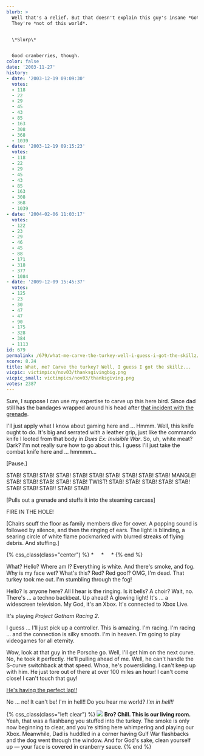 ```yaml
---
blurb: >
  Well that's a relief. But that doesn't explain this guy's insane *Gotham* skills.
  They're *not of this world*.


  \*Slurp\*


  Good cranberries, though.
color: false
date: '2003-11-27'
history:
- date: '2003-12-19 09:09:30'
  votes:
  - 118
  - 22
  - 29
  - 45
  - 43
  - 85
  - 163
  - 308
  - 368
  - 1039
- date: '2003-12-19 09:15:23'
  votes:
  - 118
  - 22
  - 29
  - 45
  - 43
  - 85
  - 163
  - 308
  - 368
  - 1039
- date: '2004-02-06 11:03:17'
  votes:
  - 122
  - 23
  - 29
  - 46
  - 45
  - 88
  - 171
  - 318
  - 377
  - 1084
- date: '2009-12-09 15:45:37'
  votes:
  - 125
  - 23
  - 30
  - 47
  - 47
  - 90
  - 175
  - 328
  - 384
  - 1113
id: 679
permalink: /679/what-me-carve-the-turkey-well-i-guess-i-got-the-skillz/
score: 8.24
title: What, me? Carve the turkey? Well, I guess I got the skillz...
vicpic: victimpics/nov03/thanksgivingbig.png
vicpic_small: victimpics/nov03/thanksgiving.png
votes: 2387
---
```


Sure, I suppose I can use my expertise to carve up this here bird. Since
dad still has the bandages wrapped around his head after [that incident
with the grenade](@/victim/670.md).

I'll just apply what I know about gaming here and ... Hmmm. Well, this
knife ought to do. It's big and serrated with a leather grip, just like
the commando knife I looted from that body in *Dues Ex: Invisible War*.
So, uh, white meat? Dark? I'm not really sure how to go about this. I
guess I'll just take the combat knife here and ... hmmmm...

\[Pause.\]

STAB! STAB! STAB! STAB! STAB! STAB! STAB! STAB! STAB! STAB! MANGLE!
STAB! STAB! STAB! STAB! STAB! TWIST! STAB! STAB! STAB! STAB! STAB! STAB!
STAB! STAB!! STAB! STAB!

\[Pulls out a grenade and stuffs it into the steaming carcass\]

FIRE IN THE HOLE!

\[Chairs scuff the floor as family members dive for cover. A popping
sound is followed by silence, and then the ringing of ears. The light is
blinding, a searing circle of white flame pockmarked with blurred
streaks of flying debris. And stuffing.\]

{% css_class(class="center") %}
\* &nbsp; &nbsp; \* &nbsp; &nbsp; \*
{% end %}

What? Hello? Where am I? Everything is white. And there's smoke, and
fog. Why is my face wet? What's this? Red? Red goo!? OMG, I'm dead. That
turkey took me out. I'm stumbling through the fog!

Hello? Is anyone here? All I hear is the ringing. Is it bells? A choir?
Wait, no. There's ... a techno backbeat. Up ahead! A glowing light! It's
... a widescreen television. My God, it's an Xbox. It's connected to
Xbox Live.

It's playing *Project Gotham Racing 2*.

I guess ... I'll just pick up a controller. This is amazing. I'm racing.
I'm racing ... and the connection is silky smooth. I'm in heaven. I'm
going to play videogames for all eternity.

Wow, look at that guy in the Porsche go. Well, I'll get him on the next
curve. No, he took it perfectly. He'll pulling ahead of me. Well, he
can't handle the S-curve switchback at that speed. Whoa, he's
powersliding. I can't keep up with him. He just tore out of there at
over 100 miles an hour! I can't come close! I can't touch that guy!

[He's having the perfect lap!!](@/victim/678.md)

No ... no! It can't be! I'm in hell!! Do you hear me world? *I'm in
hell!!*

{% css_class(class="left clear") %}
[![](/img/victimpics/sept02/sniperkiller.png)](@/victim/472.md) **Bro?
Chill. This is our living room.**  
 Yeah, that was a flashbang you stuffed into the turkey. The smoke is
only now beginning to clear, and you're sitting here whimpering and
playing our Xbox. Meanwhile, Dad is huddled in a corner having Gulf War
flashbacks and the dog went through the window. And for God's sake,
clean yourself up — your face is covered in cranberry sauce.
{% end %}
